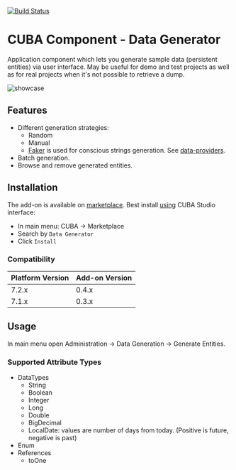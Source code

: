 [![Build Status](https://travis-ci.org/web-devel/cuba-component-data-generator.svg?branch=master)](https://travis-ci.org/web-devel/cuba-component-data-generator)

# CUBA Component - Data Generator

Application component which lets you generate sample data (persistent entities) via user interface.
May be useful for demo and test projects as well as for real projects when it's not possible to retrieve a dump.

![showcase](https://raw.githubusercontent.com/web-devel/cuba-component-data-generator/master/etc/showcase.gif)

## Features

* Different generation strategies:
  * Random 
  * Manual
  * [Faker](https://github.com/serpro69/kotlin-faker) is used for conscious strings generation. See [data-providers](https://github.com/serpro69/kotlin-faker#data-providers).
* Batch generation.
* Browse and remove generated entities.

## Installation

The add-on is available on [marketplace](https://www.cuba-platform.com/marketplace).
Best install [using](https://doc.cuba-platform.com/studio/#add_ons) CUBA Studio interface:
  - In main menu: CUBA -> Marketplace
  - Search by `Data Generator`
  - Click `Install`
  
### Compatibility

| Platform Version | Add-on Version |
| ---------------- | -------------- |
| 7.2.x            | 0.4.x          |
| 7.1.x            | 0.3.x          |

## Usage

In main menu open Administration -> Data Generation -> Generate Entities.


### Supported Attribute Types

* DataTypes
  * String
  * Boolean
  * Integer
  * Long
  * Double
  * BigDecimal
  * LocalDate: values are number of days from today.  (Positive is future, negative is past)
* Enum
* References
  * toOne
